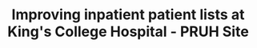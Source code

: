---
hackday: 09-cardiff
links:
- {}
summary: '(not presenting) Current situation: when patient is admitted to medical
  division, their details are added to excel spreadsheet called the take list. The
  next day this is renamed Post take list and patient details are also copied on the
  white board in AMU during MDT meeting. The day after, those patients that haven''t
  been discharged are copied on a AMU Team list. From there, they are transferred
  to general wards, and their details added to the respective Ward list. On Friday,
  some patient details are transcribed to the on call list. All these lists are hosted
  on shared excel files, which are stored on a shared folder accessible without password
  from any trust PC. Problems: - Information at risk of confidentiality breach - High
  risk of error, as multiple lists not updated simultaneously, and patient details
  have to be rewritten several times during course of admission.  - Time consuming
  Solution: - Explored different existing solutions and will bring these back to hospital
  IT team to make a start on business case to implement new solution. Ideal solution:
  fully integrated patient list, containing all relevant information about the patient
  (demographics, medical background and diagnosis, pending jobs, investigations, etc).
  The list has tailored views depending who accesses it and is hosted on secure servers,
  accessible via individual log in. Patient information migrates across different
  wards as the patient moves through the hospital until they are discharged. '
team:
- Dr Emanuele Garbelli
- Dr Pablo Kostelec
title: 'Improving inpatient patient lists at King''s College Hospital - PRUH Site'
---